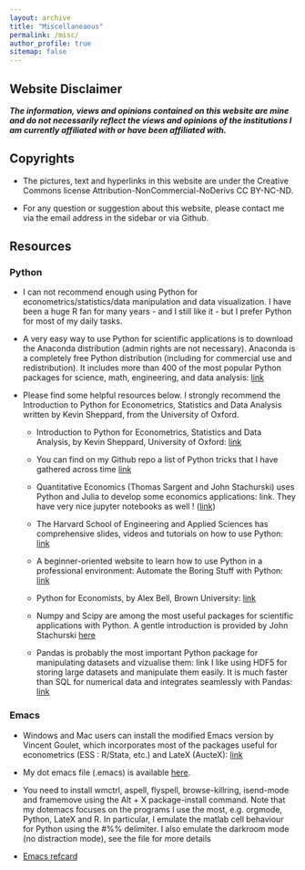 ```yaml
---
layout: archive
title: "Miscellaneaous"
permalink: /misc/
author_profile: true
sitemap: false
---
```



## Website Disclaimer

***The information, views and opinions contained  on this website are mine and do
not necessarily reflect  the views and opinions of the institutions I  am
currently  affiliated  with  or have  been affiliated with.***

## Copyrights
* The  pictures, text and  hyperlinks in this  website are under the Creative
Commons license Attribution-NonCommercial-NoDerivs CC BY-NC-ND. 

* For any question or suggestion about this website, please contact me via the
email address in the sidebar or via Github.

## Resources

### Python
* I  can not  recommend enough  using Python  for econometrics/statistics/data
manipulation and data visualization. I have been a huge R fan for many years -
and I still like it - but I prefer Python for most of my daily tasks.

* A very easy way to use Python for scientific applications is to download the
Anaconda  distribution  (admin  rights  are  not  necessary).  Anaconda  is  a
completely  free  Python  distribution   (including  for  commercial  use  and
redistribution). It includes more than 400 of the most popular Python packages
for      science,     math,      engineering,      and     data      analysis:
[link](https://www.continuum.io/downloads)

*  Please  find  some  helpful  resources  below.  I  strongly  recommend  the
  Introduction  to  Python  for  Econometrics, Statistics  and  Data  Analysis
  written by Kevin Sheppard, from the University of Oxford. 

    * Introduction to Python for Econometrics, Statistics and Data Analysis, by Kevin
    Sheppard, University of Oxford: [link](https://www.kevinsheppard.com/images/0/09/Python_introduction.pdf)

    * You can find on my Github repo a list of Python tricks that I have gathered
    across time [link](https://github.com/romainlafarguette/tips/blob/master/python_tricks.org)

    * Quantitative Economics (Thomas Sargent and John Stachurski) uses Python and
    Julia to develop some economics applications: link. They have very nice
    jupyter notebooks as well ! ([link](http://quantecon.org/notebooks.html))

    * The Harvard School of Engineering and Applied Sciences has comprehensive
    slides, videos and tutorials on how to use Python: [link](http://cs109.github.io/2014/index.html)

    * A beginner-oriented website to learn how to use Python in a professional
    environment: Automate the Boring Stuff with Python: [link](https://automatetheboringstuff.com/)

    * Python for Economists, by Alex Bell, Brown University: [link](http://cs.brown.edu/~ambell/pyseminar/Python_for_Economists.pdf)

    * Numpy and Scipy are among the most useful packages for scientific applications
      with Python. A gentle introduction is provided by John Stachurski [here](http://nbviewer.jupyter.org/github/QuantEcon/QuantEcon.notebooks/blob/master/sci_python_quickstart.ipynb)

    * Pandas is probably the most important Python package for manipulating datasets
    and vizualise  them: link  I like  using HDF5 for  storing large  datasets and
    manipulate them  easily. It  is much  faster than SQL  for numerical  data and
    integrates seamlessly with Pandas: [link](https://en.wikipedia.org/wiki/Hierarchical_Data_Format)


### Emacs

* Windows and Mac users can install the modified Emacs version by Vincent
  Goulet, which incorporates most of the packages useful for econometrics (ESS :
  R/Stata, etc.) and LateX (AucteX): [link](http://vgoulet.act.ulaval.ca/en/emacs/) 

* My dot emacs file (.emacs) is available
  [here](https://github.com/romainlafarguette/tips/blob/master/dotemacs). 

* You need to install wmctrl, aspell, flyspell, browse-killring, isend-mode and
  framemove using  the Alt +  X package-install  command. Note that  my dotemacs
  focuses on the programs I use the  most, e.g. orgmode, Python, LateX and R. In
  particular,  I emulate  the matlab  cell behaviour  for Python  using the  #%%
  delimiter. I  also emulate the  darkroom mode  (no distraction mode),  see the
  file for more details 

* [Emacs refcard](http://www.damtp.cam.ac.uk/user/sje30/ess11/resources/emacs-refcard.pdf)


